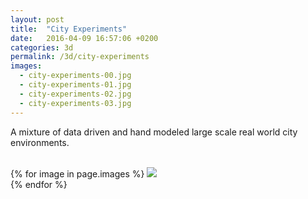 ```yaml
---
layout: post
title:  "City Experiments"
date:   2016-04-09 16:57:06 +0200
categories: 3d
permalink: /3d/city-experiments
images:
  - city-experiments-00.jpg
  - city-experiments-01.jpg
  - city-experiments-02.jpg
  - city-experiments-03.jpg
---
```

A mixture of data driven and hand modeled large scale real world city environments.<br />
<br />

{% for image in page.images %}
  <img rel="nofollow" class="image-full" src="/assets/architecture/city-experiments/{{ image }}"/>
  <br />
{% endfor %}
